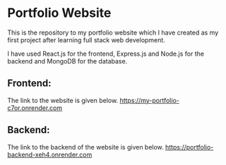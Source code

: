 # Portfolio Website
This is the repository to my portfolio website which I have created as my first project after learning full stack web development.  

I have used React.js for the frontend, Express.js and Node.js for the backend and MongoDB for the database.



## Frontend: 
The link to the website is given below.
https://my-portfolio-c7or.onrender.com

## Backend: 
The link to the backend of the website is given below.
https://portfolio-backend-xeh4.onrender.com
